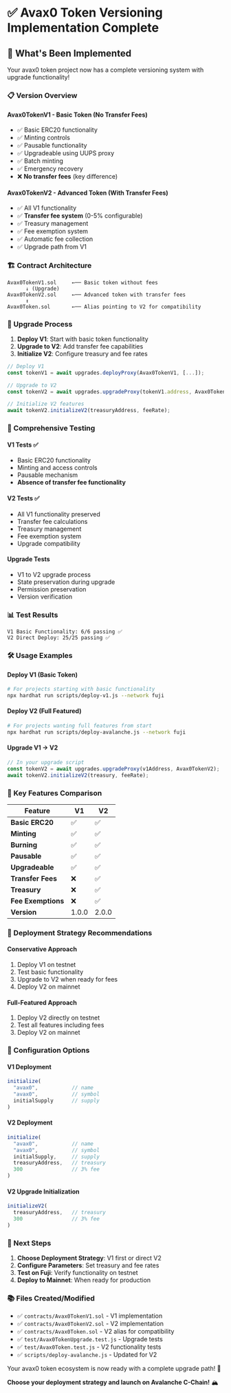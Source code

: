 # ✅ Avax0 Token Versioning Implementation Complete

## 🚀 What's Been Implemented

Your avax0 token project now has a complete versioning system with upgrade functionality!

### 📋 Version Overview

#### **Avax0TokenV1** - Basic Token (No Transfer Fees)
- ✅ Basic ERC20 functionality
- ✅ Minting controls
- ✅ Pausable functionality
- ✅ Upgradeable using UUPS proxy
- ✅ Batch minting
- ✅ Emergency recovery
- ❌ **No transfer fees** (key difference)

#### **Avax0TokenV2** - Advanced Token (With Transfer Fees)
- ✅ All V1 functionality
- ✅ **Transfer fee system** (0-5% configurable)
- ✅ Treasury management
- ✅ Fee exemption system
- ✅ Automatic fee collection
- ✅ Upgrade path from V1

### 🏗️ Contract Architecture

```
Avax0TokenV1.sol     ←── Basic token without fees
      ↓ (Upgrade)
Avax0TokenV2.sol     ←── Advanced token with transfer fees
      ↕
Avax0Token.sol       ←── Alias pointing to V2 for compatibility
```

### 🔄 Upgrade Process

1. **Deploy V1**: Start with basic token functionality
2. **Upgrade to V2**: Add transfer fee capabilities
3. **Initialize V2**: Configure treasury and fee rates

```javascript
// Deploy V1
const tokenV1 = await upgrades.deployProxy(Avax0TokenV1, [...]);

// Upgrade to V2
const tokenV2 = await upgrades.upgradeProxy(tokenV1.address, Avax0TokenV2);

// Initialize V2 features
await tokenV2.initializeV2(treasuryAddress, feeRate);
```

### 🧪 Comprehensive Testing

#### **V1 Tests** ✅
- Basic ERC20 functionality
- Minting and access controls
- Pausable mechanism
- **Absence of transfer fee functionality**

#### **V2 Tests** ✅
- All V1 functionality preserved
- Transfer fee calculations
- Treasury management
- Fee exemption system
- Upgrade compatibility

#### **Upgrade Tests** 
- V1 to V2 upgrade process
- State preservation during upgrade
- Permission preservation
- Version verification

### 📊 Test Results

```
V1 Basic Functionality: 6/6 passing ✅
V2 Direct Deploy: 25/25 passing ✅
```

### 🛠️ Usage Examples

#### Deploy V1 (Basic Token)
```bash
# For projects starting with basic functionality
npx hardhat run scripts/deploy-v1.js --network fuji
```

#### Deploy V2 (Full Featured)
```bash
# For projects wanting full features from start
npx hardhat run scripts/deploy-avalanche.js --network fuji
```

#### Upgrade V1 → V2
```javascript
// In your upgrade script
const tokenV2 = await upgrades.upgradeProxy(v1Address, Avax0TokenV2);
await tokenV2.initializeV2(treasury, feeRate);
```

### 🔑 Key Features Comparison

| Feature | V1 | V2 |
|---------|----|----|
| **Basic ERC20** | ✅ | ✅ |
| **Minting** | ✅ | ✅ |
| **Burning** | ✅ | ✅ |
| **Pausable** | ✅ | ✅ |
| **Upgradeable** | ✅ | ✅ |
| **Transfer Fees** | ❌ | ✅ |
| **Treasury** | ❌ | ✅ |
| **Fee Exemptions** | ❌ | ✅ |
| **Version** | 1.0.0 | 2.0.0 |

### 🚀 Deployment Strategy Recommendations

#### **Conservative Approach**
1. Deploy V1 on testnet
2. Test basic functionality
3. Upgrade to V2 when ready for fees
4. Deploy V2 on mainnet

#### **Full-Featured Approach**
1. Deploy V2 directly on testnet
2. Test all features including fees
3. Deploy V2 on mainnet

### 🔧 Configuration Options

#### **V1 Deployment**
```javascript
initialize(
  "avax0",           // name
  "avax0",           // symbol
  initialSupply      // supply
)
```

#### **V2 Deployment**
```javascript
initialize(
  "avax0",           // name
  "avax0",           // symbol
  initialSupply,     // supply
  treasuryAddress,   // treasury
  300                // 3% fee
)
```

#### **V2 Upgrade Initialization**
```javascript
initializeV2(
  treasuryAddress,   // treasury
  300                // 3% fee
)
```

### 🎯 Next Steps

1. **Choose Deployment Strategy**: V1 first or direct V2
2. **Configure Parameters**: Set treasury and fee rates
3. **Test on Fuji**: Verify functionality on testnet
4. **Deploy to Mainnet**: When ready for production

### 📚 Files Created/Modified

- ✅ `contracts/Avax0TokenV1.sol` - V1 implementation
- ✅ `contracts/Avax0TokenV2.sol` - V2 implementation  
- ✅ `contracts/Avax0Token.sol` - V2 alias for compatibility
- ✅ `test/Avax0TokenUpgrade.test.js` - Upgrade tests
- ✅ `test/Avax0Token.test.js` - V2 functionality tests
- ✅ `scripts/deploy-avalanche.js` - Updated for V2

Your avax0 token ecosystem is now ready with a complete upgrade path! 🎉

**Choose your deployment strategy and launch on Avalanche C-Chain!** 🏔️